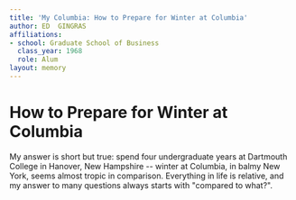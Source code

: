 ```yaml
---
title: 'My Columbia: How to Prepare for Winter at Columbia'
author: ED  GINGRAS
affiliations:
- school: Graduate School of Business
  class_year: 1968
  role: Alum
layout: memory
---
```


# How to Prepare for Winter at Columbia

My answer is short but true: spend four undergraduate years at Dartmouth College in Hanover, New Hampshire -- winter at Columbia, in balmy New York, seems almost tropic in comparison.  Everything in life is relative, and my answer to many questions always starts with "compared to what?".
